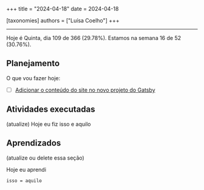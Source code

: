 +++
title = "2024-04-18"
date = 2024-04-18

[taxonomies]
authors = ["Luísa Coelho"]
+++

---

Hoje é Quinta, dia 109 de 366 (29.78%). Estamos na semana 16 de 52 (30.76%).

## Planejamento

O que vou fazer hoje:

- [ ] [Adicionar o conteúdo do site no novo projeto do Gatsby](https://github.com/OmnicodeSolutions/website/issues/131)

## Atividades executadas

(atualize) Hoje eu fiz isso e aquilo

## Aprendizados

(atualize ou delete essa seção)

Hoje eu aprendi
```
isso = aquilo
```
